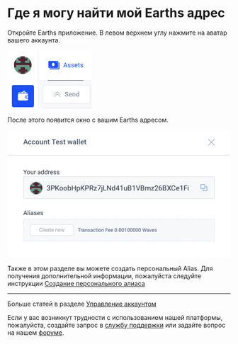 # Где я могу найти мой Earths адрес

Откройте Earths приложение. В левом верхнем углу нажмите на аватар вашего аккаунта.

![](/_assets/earths_address_01.png)

После этого появится окно с вашим Earths адресом.

![](/_assets/earths_address_02.png)

Также в этом разделе вы можете создать персональный Alias. Для получения дополнительной информации, пожалуйста следуйте инструкции [Создание персонального алиаса](/earths-client/account-management/creating-an-alias.md)

___

Больше статей в разделе [Управление аккаунтом](/earths-client/account-management.md)

Если у вас возникнут трудности с использованием нашей платформы, пожалуйста, создайте запрос в [службу поддержки](https://support.earths.ga/) или задайте вопрос на нашем [форуме](https://forum.earths.ga/).
